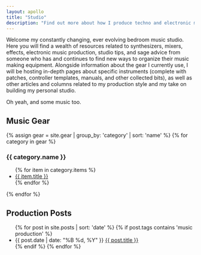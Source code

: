 ```yaml
---
layout: apollo
title: "Studio"
description: "Find out more about how I produce techno and electronic music, view my synthesizer and eurorack modular collections, grab controller templates and patches for your favorite digital instruments."
---
```


Welcome my constantly changing, ever evolving bedroom music studio. Here you will find a wealth of resources related to synthesizers, mixers, effects, electronic music production, studio tips, and sage advice from someone who has and continues to find new ways to organize their music making equipment. Alongside information about the gear I currently use, I will be hosting in-depth pages about specific instruments (complete with patches, controller templates, manuals, and other collected bits), as well as other articles and columns related to my production style and my take on building my personal studio.

Oh yeah, and some music too.

## Music Gear
{% assign gear = site.gear | group_by: 'category' | sort: 'name' %}
{% for category in gear %}
<h3>{{ category.name }}</h3>
<ul class="posts">
{% for item in category.items %}
<li><a href="{{ item.url }}" title="{{ item.title }}">{{ item.title }}</a></li>
{% endfor %}
</ul>
{% endfor %}

## Production Posts
<ul class="posts">
{% for post in site.posts | sort: 'date' %}
{% if post.tags contains 'music production' %}
<li>
  <span class="date">{{ post.date | date: "%B %d, %Y" }}</span>
  <a href="{{ post.url }}" title="{{ post.title }}">{{ post.title }}</a>
</li>
{% endif %}
{% endfor %}
</ul>
